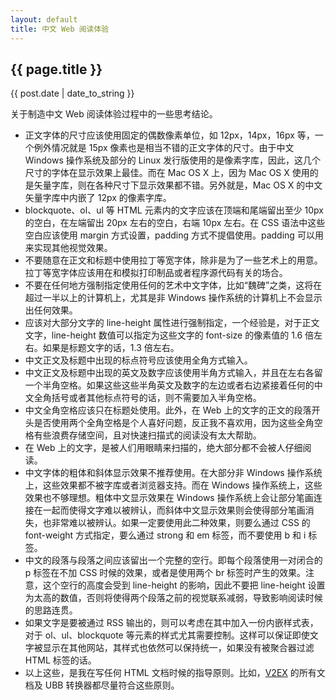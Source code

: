 ```yaml
---
layout: default
title: 中文 Web 阅读体验
---
```

{{ page.title }}
----------------
{{ post.date | date_to_string }}

关于制造中文 Web 阅读体验过程中的一些思考结论。

- 正文字体的尺寸应该使用固定的偶数像素单位，如 12px，14px，16px 等，一个例外情况就是 15px 像素也是相当不错的正文字体的尺寸。由于中文 Windows 操作系统及部分的 Linux 发行版使用的是像素字库，因此，这几个尺寸的字体在显示效果上最佳。而在 Mac OS X 上，因为 Mac OS X 使用的是矢量字库，则在各种尺寸下显示效果都不错。另外就是，Mac OS X 的中文矢量字库中内嵌了 12px 的像素字库。
- blockquote、ol、ul 等 HTML 元素内的文字应该在顶端和尾端留出至少 10px 的空白，在左端留出 20px 左右的空白，右端 10px 左右。在 CSS 语法中这些空白应该使用 margin 方式设置，padding 方式不提倡使用。padding 可以用来实现其他视觉效果。
- 不要随意在正文和标题中使用拉丁等宽字体，除非是为了一些艺术上的用意。拉丁等宽字体应该用在和模拟打印制品或者程序源代码有关的场合。
- 不要在任何地方强制指定使用任何的艺术中文字体，比如&ldquo;魏碑&rdquo;之类，这将在超过一半以上的计算机上，尤其是非 Windows 操作系统的计算机上不会显示出任何效果。
- 应该对大部分文字的 line-height 属性进行强制指定，一个经验是，对于正文文字，line-height 数值可以指定为这些文字的 font-size 的像素值的 1.6 倍左右。如果是标题文字的话，1.3 倍左右。
- 中文正文及标题中出现的标点符号应该使用全角方式输入。
- 中文正文及标题中出现的英文及数字应该使用半角方式输入，并且在左右各留一个半角空格。如果这些这些半角英文及数字的左边或者右边紧接着任何的中文全角括号或者其他标点符号的话，则不需要加入半角空格。
- 中文全角空格应该只在标题处使用。此外，在 Web 上的文字的正文的段落开头是否使用两个全角空格是个人喜好问题，反正我不喜欢用，因为这些全角空格有些浪费存储空间，且对快速扫描式的阅读没有太大帮助。
- 在 Web 上的文字，是被人们用眼睛来扫描的，绝大部分都不会被人仔细阅读。
- 中文字体的粗体和斜体显示效果不推荐使用。在大部分非 Windows 操作系统上，这些效果都不被字库或者浏览器支持。而在 Windows 操作系统上，这些效果也不够理想。粗体中文显示效果在 Windows 操作系统上会让部分笔画连接在一起而使得文字难以被辨认，而斜体中文显示效果则会使得部分笔画消失，也非常难以被辨认。如果一定要使用此二种效果，则要么通过 CSS 的 font-weight 方式指定，要么通过 strong 和 em 标签，而不要使用 b 和 i 标签。
- 中文的段落与段落之间应该留出一个完整的空行。即每个段落使用一对闭合的 p 标签在不加 CSS 时候的效果，或者是使用两个 br 标签时产生的效果。注意，这个空行的高度会受到 line-height 的影响，因此不要把 line-height 设置为太高的数值，否则将使得两个段落之前的视觉联系减弱，导致影响阅读时候的思路连贯。
- 如果文字是要被通过 RSS 输出的，则可以考虑在其中加入一份内嵌样式表，对于 ol、ul、blockquote 等元素的样式尤其需要控制。这样可以保证即使文字被显示在其他网站，其样式也依然可以保持统一，如果没有被聚合器过滤 HTML 标签的话。
- 以上这些，是我在写任何 HTML 文档时候的指导原则。比如，[V2EX](http://web.archive.org/web/20110716090934/http:/www.v2ex.com/new_features.html) 的所有文档及 UBB 转换器都尽量符合这些原则。

